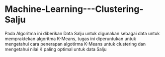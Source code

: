 # Machine-Learning---Clustering-Salju
Pada Algoritma ini diberikan Data Salju untuk digunakan sebagai data untuk mempraktekan algoritma K-Means, tugas ini diperuntukan untuk mengetahui cara penerapan algotirma K-Means untuk clustering dan mengetahui nilai K paling optimal untuk data Salju
